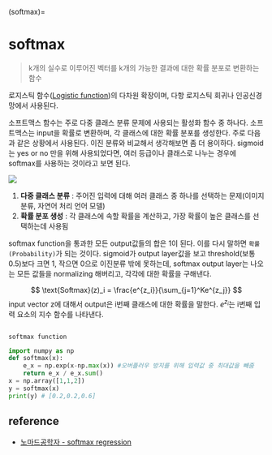 (softmax)=
# softmax

> k개의 실수로 이루어진 벡터를 k개의 가능한 결과에 대한 확률 분포로 변환하는 함수

로지스틱 함수([Logistic function](Logistic))의 다차원 확장이며, 다항 로지스틱 회귀나 인공신경망에서 사용된다.

소프트맥스 함수는 주로 다중 클래스 분류 문제에 사용되는 활성화 함수 중 하나다. 소프트맥스는 input을 확률로 변환하며, 각 클래스에 대한 확률 분포를 생성한다. 주로 다음과 같은 상황에서 사용된다. 이진 분류와 비교해서 생각해보면 좀 더 용이하다. sigmoid는 yes or no 만을 위해 사용되었다면, 여러 등급이나 클래스로 나누는 경우에 softmax를 사용하는 것이라고 보면 된다.

![](https://img1.daumcdn.net/thumb/R1280x0/?scode=mtistory2&fname=https%3A%2F%2Fblog.kakaocdn.net%2Fdn%2FQGFKh%2FbtqPQtew8NG%2FP5e54TRwt9fZqmXi55866k%2Fimg.jpg)


1. **다중 클래스 분류** : 주어진 입력에 대해 여러 클래스 중 하나를 선택하는 문제(이미지 분류, 자연어 처리 언어 모델)
2. **확률 분포 생성** : 각 클래스에 속할 확률을 계산하고, 가장 확률이 높은 클래스를 선택하는데 사용됨

softmax function을 통과한 모든 output값들의 합은 1이 된다. 이를 다시 말하면 `확률(Probability)`가 되는 것이다. sigmoid가 output layer값을 보고 threshold(보통 0.5)보다 크면 1, 작으면 0으로 이진분류 밖에 못하는데, softmax output layer는 나오는 모든 값들을 normalizing 해버리고, 각각에 대한 확률을 구해낸다.

$$
\text{Softmax}(z)_i = \frac{e^{z_i}}{\sum_{j=1}^Ke^{z_j}}
$$
input vector z에 대해서 output은 i번째 클래스에 대한 확률을 말한다. $e^{z_i}$는 i번째 입력 요소의 지수 함수를 나타낸다.

```{figure} https://velog.velcdn.com/images%2Fguide333%2Fpost%2F05653beb-0e79-48d8-90d9-3744253421d5%2FScreenshot%20from%202021-05-17%2011-10-04.png

softmax function
```



```python
import numpy as np
def softmax(x):
	e_x = np.exp(x-np.max(x)) #오버플러우 방지를 위해 입력값 중 최대값을 빼줌
	return e_x / e_x.sum()
x = np.array([1,1,2])
y = softmax(x)
print(y) # [0.2,0.2,0.6]
```

## reference

- [노마드공학자 - softmax regression](https://limitsinx.tistory.com/36)

